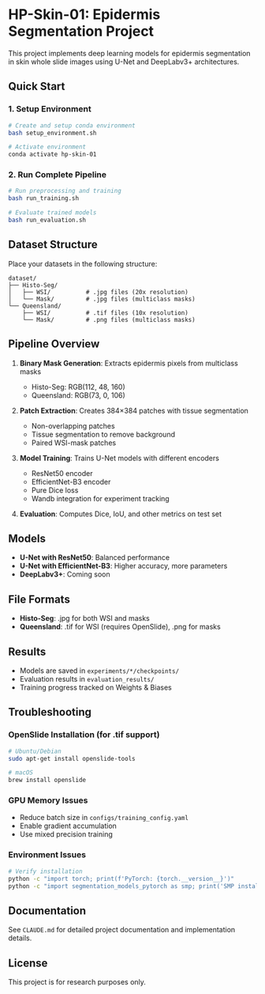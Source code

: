 # HP-Skin-01: Epidermis Segmentation Project

This project implements deep learning models for epidermis segmentation in skin whole slide images using U-Net and DeepLabv3+ architectures.

## Quick Start

### 1. Setup Environment

```bash
# Create and setup conda environment
bash setup_environment.sh

# Activate environment
conda activate hp-skin-01
```

### 2. Run Complete Pipeline

```bash
# Run preprocessing and training
bash run_training.sh

# Evaluate trained models
bash run_evaluation.sh
```

## Dataset Structure

Place your datasets in the following structure:
```
dataset/
├── Histo-Seg/
│   ├── WSI/          # .jpg files (20x resolution)
│   └── Mask/         # .jpg files (multiclass masks)
└── Queensland/
    ├── WSI/          # .tif files (10x resolution)
    └── Mask/         # .png files (multiclass masks)
```

## Pipeline Overview

1. **Binary Mask Generation**: Extracts epidermis pixels from multiclass masks
   - Histo-Seg: RGB(112, 48, 160)
   - Queensland: RGB(73, 0, 106)

2. **Patch Extraction**: Creates 384×384 patches with tissue segmentation
   - Non-overlapping patches
   - Tissue segmentation to remove background
   - Paired WSI-mask patches

3. **Model Training**: Trains U-Net models with different encoders
   - ResNet50 encoder
   - EfficientNet-B3 encoder
   - Pure Dice loss
   - Wandb integration for experiment tracking

4. **Evaluation**: Computes Dice, IoU, and other metrics on test set

## Models

- **U-Net with ResNet50**: Balanced performance
- **U-Net with EfficientNet-B3**: Higher accuracy, more parameters
- **DeepLabv3+**: Coming soon

## File Formats

- **Histo-Seg**: .jpg for both WSI and masks
- **Queensland**: .tif for WSI (requires OpenSlide), .png for masks

## Results

- Models are saved in `experiments/*/checkpoints/`
- Evaluation results in `evaluation_results/`
- Training progress tracked on Weights & Biases

## Troubleshooting

### OpenSlide Installation (for .tif support)
```bash
# Ubuntu/Debian
sudo apt-get install openslide-tools

# macOS
brew install openslide
```

### GPU Memory Issues
- Reduce batch size in `configs/training_config.yaml`
- Enable gradient accumulation
- Use mixed precision training

### Environment Issues
```bash
# Verify installation
python -c "import torch; print(f'PyTorch: {torch.__version__}')"
python -c "import segmentation_models_pytorch as smp; print('SMP installed')"
```

## Documentation

See `CLAUDE.md` for detailed project documentation and implementation details.

## License

This project is for research purposes only.